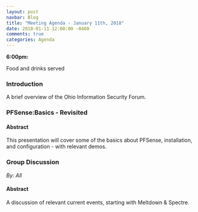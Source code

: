 ```yaml
---
layout: post
navbar: Blog
title: "Meeting Agenda - January 11th, 2018"
date: 2018-01-11 12:00:00 -0400
comments: true
categories: Agenda
---
```


**6:00pm:**

Food and drinks served

### Introduction

A brief overview of the Ohio Information Security Forum.

### **PFSense:Basics - Revisited**

#### Abstract

This presentation will cover some of the basics about PFSense, installation, and configuration - with relevant demos. 




### **Group Discussion**
_By: All_

#### Abstract

A discussion of relevant current events, starting with Meltdown & Spectre.

